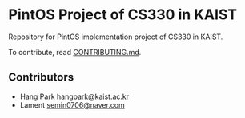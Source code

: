 # PintOS Project of CS330 in KAIST

Repository for PintOS implementation project of CS330 in KAIST.

To contribute, read [CONTRIBUTING.md](CONTRIBUTING.md).

## Contributors

- Hang Park <hangpark@kaist.ac.kr>
- Lament <semin0706@naver.com>
